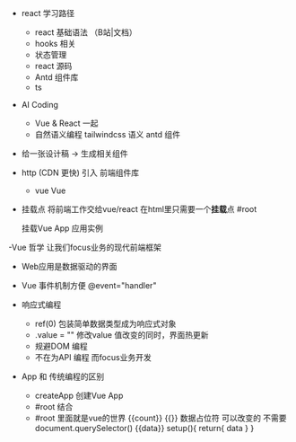- react 学习路径
  - react 基础语法 （B站|文档）
  - hooks 相关
  - 状态管理
  - react 源码
  - Antd 组件库
  - ts

- AI Coding
    - Vue & React 一起
    - 自然语义编程
      tailwindcss 语义
      antd 组件
- 给一张设计稿  -> 生成相关组件

- http (CDN 更快) 引入 前端组件库
  - vue 
    Vue 

- 挂载点
  将前端工作交给vue/react 在html里只需要一个**挂载**点 #root

  挂载Vue App 应用实例

-Vue 哲学 让我们focus业务的现代前端框架
  - Web应用是数据驱动的界面
  - Vue 事件机制方便 @event="handler"
  - 响应式编程
    - ref(0) 包装简单数据类型成为响应式对象
    - .value = "" 修改value 值改变的同时，界面热更新
    - 规避DOM 编程
    - 不在为API 编程 而focus业务开发

- App 和 传统编程的区别
  - createApp 创建Vue App
  - #root 结合
  - #root 里面就是vue的世界
  {{count}}
  {{}} 数据占位符
  可以改变的
   不需要document.querySelector()
   {{data}}
   setup(){
    return{
      data
    }
   }